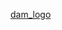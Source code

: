 <!--### [Hello there!](https://www.youtube.com/watch?v=eaEMSKzqGAg)-->

[dam_logo](./logo/logo_cut.gif)

[website]: http://www.damdev.xyz/
[twitter]: https://twitter.com/production_dam
[linkedin]: https://www.linkedin.com/in/d%C3%A1vid-attila-marcell-674622203/
<!--[youtube]: https://www.youtube.com/channel/UCjbosMBIeaqiFZPWhc8aFaA
[reddit]: https://www.reddit.com/user/Damproduction
[instagram]: https://www.instagram.com/dam.production.social/
-->
